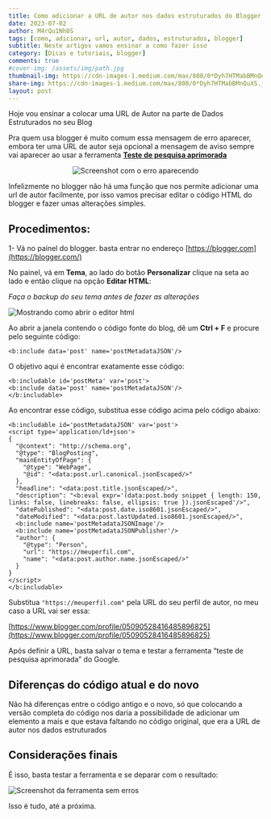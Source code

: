 ```yaml
---
title: Como adicionar a URL de autor nos dados estruturados do Blogger
date: 2023-07-02
author: M4rQu1Nh0S
tags: [como, adicionar, url, autor, dados, estruturados, blogger]
subtitle: Neste artigos vamos ensinar a como fazer isso
category: [Dicas e tutoriais, blogger]
comments: true
#cover-img: /assets/img/path.jpg
thumbnail-img: https://cdn-images-1.medium.com/max/800/0*Dyh7HTMabBMnQuXS.jpg
share-img: https://cdn-images-1.medium.com/max/800/0*Dyh7HTMabBMnQuXS.jpg
layout: post
---
```


Hoje vou ensinar a colocar uma URL de Autor na parte de Dados Estruturados no seu Blog

Pra quem usa blogger é muito comum essa mensagem de erro aparecer, embora ter uma URL de autor seja opcional a mensagem de aviso sempre vai aparecer ao usar a ferramenta [**Teste de pesquisa aprimorada**](https://search.google.com/test/rich-results)

<p align='center'><img alt='Screenshot com o erro aparecendo' src="https://cdn-images-1.medium.com/max/800/0*Dyh7HTMabBMnQuXS.jpg"/></p>

Infelizmente no blogger não há uma função que nos permite adicionar uma url de autor facilmente, por isso vamos precisar editar o código HTML do blogger e fazer umas alterações simples.

## Procedimentos:
1- Vá no painel do blogger. basta entrar no endereço [https://blogger.com](https://blogger.com/)

No painel, vá em **Tema**, ao lado do botão **Personalizar** clique na seta ao lado e então clique na opção **Editar HTML**:

_Faça o backup do seu tema antes de fazer as alterações_

![Mostrando como abrir o editor html](https://cdn-images-1.medium.com/max/800/0*vI0v8RFCBsfLRiAN.png)

Ao abrir a janela contendo o código fonte do blog, dê um **Ctrl + F** e procure pelo seguinte código:

	<b:include data='post' name='postMetadataJSON'/>

O objetivo aqui é encontrar exatamente esse código:
```
<b:includable id='postMeta' var='post'>
<b:include data='post' name='postMetadataJSON'/>
</b:includable>
```
Ao encontrar esse código, substitua esse código acima pelo código abaixo:
```
<b:includable id='postMetadataJSON' var='post'>
<script type='application/ld+json'>
{
  "@context": "http://schema.org",
  "@type": "BlogPosting",
  "mainEntityOfPage": {
    "@type": "WebPage",
    "@id": "<data:post.url.canonical.jsonEscaped/>"
  },
  "headline": "<data:post.title.jsonEscaped/>",
  "description": "<b:eval expr='(data:post.body snippet { length: 150, links: false, linebreaks: false, ellipsis: true }).jsonEscaped'/>",
  "datePublished": "<data:post.date.iso8601.jsonEscaped/>",
  "dateModified": "<data:post.lastUpdated.iso8601.jsonEscaped/>",
  <b:include name='postMetadataJSONImage'/>
  <b:include name='postMetadataJSONPublisher'/>
  "author": {
    "@type": "Person",
    "url": "https://meuperfil.com",
    "name": "<data:post.author.name.jsonEscaped/>"
  }
}
</script>
</b:includable>
```

Substitua `"https://meuperfil.com"` pela URL do seu perfil de autor, no meu caso a URL vai ser essa:

[https://www.blogger.com/profile/05090528416485896825](https://www.blogger.com/profile/05090528416485896825)

Após definir a URL, basta salvar o tema e testar a ferramenta “teste de pesquisa aprimorada” do Google.

## Diferenças do código atual e do novo
Não há diferenças entre o código antigo e o novo, só que colocando a versão completa do código nos daria a possibilidade de adicionar um elemento a mais e que estava faltando no código original, que era a URL de autor nos dados estruturados

## Considerações finais
É isso, basta testar a ferramenta e se deparar com o resultado:

![Screenshot da ferramenta sem erros](https://cdn-images-1.medium.com/max/800/0*Mw9PM0Md3ExD7GWX.jpg)

Isso é tudo, até a próxima.
